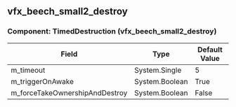 ## vfx_beech_small2_destroy

### Component: TimedDestruction (vfx_beech_small2_destroy)

|Field|Type|Default Value|
|---|---|---|
|m_timeout|System.Single|5|
|m_triggerOnAwake|System.Boolean|True|
|m_forceTakeOwnershipAndDestroy|System.Boolean|False|

